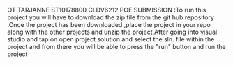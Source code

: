 OT TARJANNE ST10178800 CLDV6212 POE  SUBMISSION :To run this project you will have to download the zip file from the git hub repository .Once the project has been downloaded ,place the project in your repo along with the other projects and unzip the project.After going into visual studio and tap on open project solution and select the sln. file within the project and from there you will be able to press the "run" button and run the project
